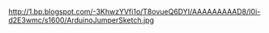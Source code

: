 <http://1.bp.blogspot.com/-3KhwzYVfi1o/T8ovueQ6DYI/AAAAAAAAAD8/I0i-d2E3wmc/s1600/ArduinoJumperSketch.jpg>
